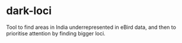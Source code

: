 # dark-loci
Tool to find areas in India underrepresented in eBird data, and then to prioritise attention by finding bigger loci.

